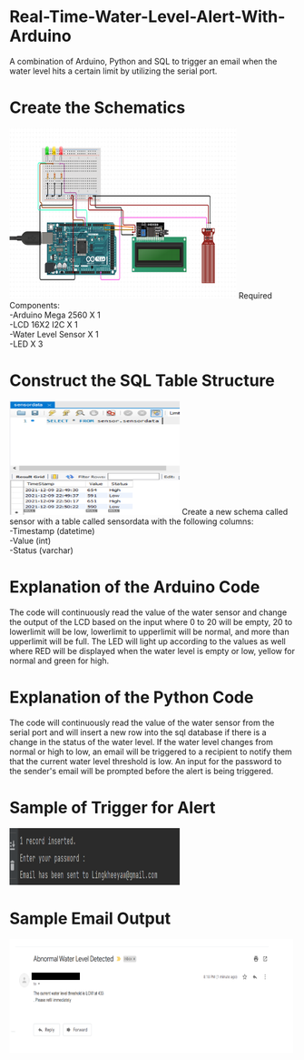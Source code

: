 # Real-Time-Water-Level-Alert-With-Arduino
A combination of Arduino, Python and SQL to trigger an email when the water level hits a certain limit by utilizing the serial port.

# Create the Schematics
<img src="Images/1.PNG" height="300" width="400">
Required Components:</br>
-Arduino Mega 2560 X 1</br>
-LCD 16X2 I2C X 1</br>
-Water Level Sensor X 1</br>
-LED X 3

# Construct the SQL Table Structure
<img src="Images/2.PNG" height="200" width="300">
Create a new schema called sensor with a table called sensordata with the following columns:</br>
-Timestamp (datetime)</br>
-Value (int)</br>
-Status (varchar) </br>

# Explanation of the Arduino Code
The code will continuously read the value of the water sensor and change the output of the LCD based on the input where 0 to 20 will be empty, 20 to lowerlimit 
will be low, lowerlimit to upperlimit will be normal, and more than upperlimit will be full. The LED will light up according to the values as well where RED will
be displayed when the water level is empty or low, yellow for normal and green for high. 

# Explanation of the Python Code
The code will continuously read the value of the water sensor from the serial port and will insert a new row into the sql database if there is a change in the status
of the water level. If the water level changes from normal or high to low, an email will be triggered to a recipient to notify them that the current water level 
threshold is low. An input for the password to the sender's email will be prompted before the alert is being triggered. 

# Sample of Trigger for Alert
<img src="Images/4.PNG" height="100" width="300">

# Sample Email Output
<img src="Images/6.PNG" height="200" width="500">
